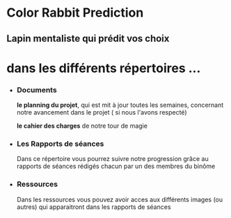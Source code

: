 # Color Rabbit Prediction 
  <h2>Lapin mentaliste qui prédit vos choix</h2>

<h1> dans les différents répertoires ... </h1>
<ul>
  <li><h3> Documents </h3></li>
    <p> <strong>le planning du projet</strong>, qui est mit à jour toutes les semaines, concernant notre avancement dans le projet ( si nous l'avons respecté)
   <p>
    <strong> le cahier des charges</strong> de notre tour de magie </p>
  
  <li><h3> Les Rapports de séances</h3></li>
    <p> Dans ce répertoire vous pourrez suivre notre progression grâce au rapports de séances rédigés chacun par un des membres du binôme</p>
  
  <li><h3> Ressources </h3></li>
    <p> Dans les ressources vous pouvez avoir acces aux différents images (ou autres) qui apparaitront dans les rapports de séances </p>
    
